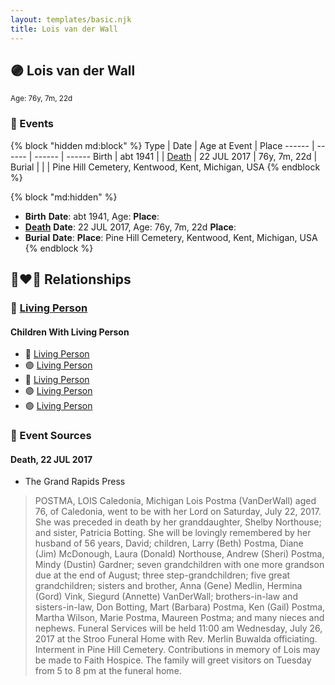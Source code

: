 ```yaml
---
layout: templates/basic.njk
title: Lois van der Wall
---
```

## 🟣 Lois van der Wall
<small>Age: 76y, 7m, 22d</small>


### 📆 Events

{% block "hidden md:block" %}
Type | Date | Age at Event | Place
------ | ------ | ------ | ------
Birth | abt 1941 |  |
[Death](#event-event-4) | 22 JUL 2017 | 76y, 7m, 22d |
Burial |  |  | Pine Hill Cemetery, Kentwood, Kent, Michigan, USA
{% endblock %}

{% block "md:hidden" %}
- **Birth**
**Date**: abt 1941, Age:
**Place**:
- **[Death](#event-event-4)**
**Date**: 22 JUL 2017, Age: 76y, 7m, 22d
**Place**:
- **Burial**
**Date**:
**Place**: Pine Hill Cemetery, Kentwood, Kent, Michigan, USA
{% endblock %}

## 👩‍❤️‍👨 Relationships

### 🔵 [Living Person](/people/5/50440830)

#### Children With Living Person
* 🔵 [Living Person](/people/5/55112968)
* 🟣 [Living Person](/people/5/53446799)
* 🔵 [Living Person](/people/2/20328096)
* 🟣 [Living Person](/people/5/54914362)
* 🟣 [Living Person](/people/7/78666436)
### 📰 Event Sources

#### <a id="event-event-4"></a> Death, 22 JUL 2017
* The Grand Rapids Press
>   
  > POSTMA, LOIS Caledonia, Michigan Lois Postma (VanDerWall) aged 76, of Caledonia, went to be with her Lord on Saturday, July 22, 2017. She was preceded in death by her granddaughter, Shelby Northouse; and sister, Patricia Botting. She will be lovingly remembered by her husband of 56 years, David; children, Larry (Beth) Postma, Diane (Jim) McDonough, Laura (Donald) Northouse, Andrew (Sheri) Postma, Mindy (Dustin) Gardner; seven grandchildren with one more grandson due at the end of August; three step-grandchildren; five great grandchildren; sisters and brother, Anna (Gene) Medlin, Hermina (Gord) Vink, Siegurd (Annette) VanDerWall; brothers-in-law and sisters-in-law, Don Botting, Mart (Barbara) Postma, Ken (Gail) Postma, Martha Wilson, Marie Postma, Maureen Postma; and many nieces and nephews. Funeral Services will be held 11:00 am Wednesday, July 26, 2017 at the Stroo Funeral Home with Rev. Merlin Buwalda officiating. Interment in Pine Hill Cemetery. Contributions in memory of Lois may be made to Faith Hospice. The family will greet visitors on Tuesday from 5 to 8 pm at the funeral home.
